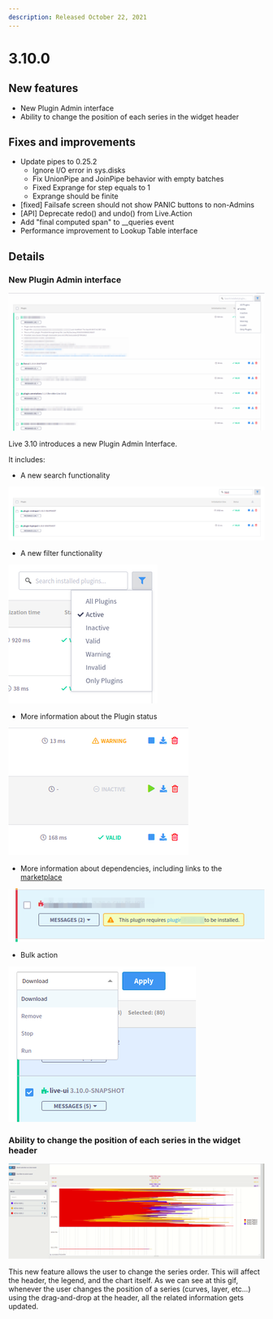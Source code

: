 ```yaml
---
description: Released October 22, 2021
---
```


# 3.10.0

## New features

* New Plugin Admin interface
* Ability to change the position of each series in the widget header

## Fixes and improvements

* Update pipes to 0.25.2
  * Ignore I/O error in sys.disks
  * Fix UnionPipe and JoinPipe behavior with empty batches
  * Fixed Exprange for step equals to 1
  * Exprange should be finite
* \[fixed] Failsafe screen should not show PANIC buttons to non-Admins&#x20;
* \[API] Deprecate redo() and undo() from Live.Action
* Add "final computed span" to \_\_queries event
* Performance improvement to Lookup Table interface

## Details



### New Plugin Admin interface

![New Plugin Admin interface](<../../.gitbook/assets/image (95).png>)

Live 3.10 introduces a new Plugin Admin Interface.&#x20;

It includes:&#x20;

* A new search functionality

![New Search](<../../.gitbook/assets/image (63).png>)



* A new filter functionality&#x20;

![a](<../../.gitbook/assets/image (55).png>)

* More information about the Plugin status

![](<../../.gitbook/assets/image (105).png>)

* More information about dependencies, including links to the [marketplace](https://marketplace.intelie.com/)

![](<../../.gitbook/assets/image (102).png>)

* Bulk action

![](<../../.gitbook/assets/image (161).png>)

### Ability to change the position of each series in the widget header

![](../../.gitbook/assets/after-feature.gif)

This new feature allows the user to change the series order. This will affect the header, the legend, and the chart itself. As we can see at this gif, whenever the user changes the position of a series (curves, layer, etc...) using the drag-and-drop at the header, all the related information gets updated.&#x20;
